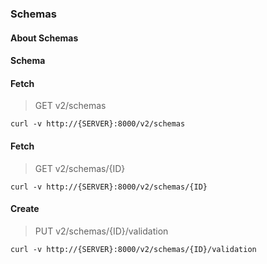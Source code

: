 ### Schemas

#### About Schemas

#### Schema



#### Fetch

> GET v2/schemas

```curl
curl -v http://{SERVER}:8000/v2/schemas
```

#### Fetch

> GET v2/schemas/{ID}

```curl
curl -v http://{SERVER}:8000/v2/schemas/{ID}
```

#### Create

> PUT v2/schemas/{ID}/validation

```curl
curl -v http://{SERVER}:8000/v2/schemas/{ID}/validation
```

